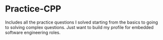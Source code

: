 # Practice-CPP
Includes all the practice questions I solved starting from the basics to going to solving complex questions. Just want to build my profile for embedded software engineering roles.
